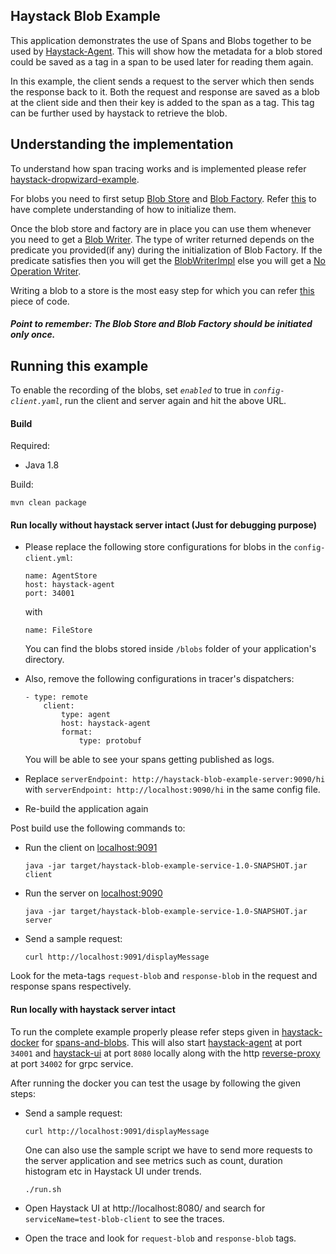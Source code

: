 ## Haystack Blob Example

This application demonstrates the use of Spans and Blobs together to be used by [Haystack-Agent](https://github.com/ExpediaDotCom/haystack-agent). This will show how the metadata for a blob stored could be saved as a tag in a span to be used later for reading them again.

In this example, the client sends a request to the server which then sends the response back to it. Both the request and response are saved as a blob at the client side and then their key is added to the span as a tag. This tag can be further used by haystack to retrieve the blob.

## Understanding the implementation
To understand how span tracing works and is implemented please refer [haystack-dropwizard-example](https://github.com/ExpediaDotCom/haystack-dropwizard-example).

For blobs you need to first setup [Blob Store](https://github.com/ExpediaDotCom/blobs/blob/master/core/src/main/java/com/expedia/blobs/core/BlobStore.java) and [Blob Factory](https://github.com/ExpediaDotCom/blobs/blob/master/core/src/main/java/com/expedia/blobs/core/BlobsFactory.java).
Refer [this](https://github.com/ExpediaDotCom/haystack-blob-example/blob/master/src/main/java/com/blobExample/client/ClientApplication.java#L56) to have complete understanding of how to initialize them.

Once the blob store and factory are in place you can use them whenever you need to get a [Blob Writer](https://github.com/ExpediaDotCom/blobs/blob/master/core/src/main/java/com/expedia/blobs/core/BlobWriter.java). The type of writer returned depends on the predicate you provided(if any) during the initialization of Blob Factory. If the predicate satisfies then you will get the [BlobWriterImpl](https://github.com/ExpediaDotCom/blobs/blob/master/core/src/main/java/com/expedia/blobs/core/BlobWriterImpl.java) else you will get a [No Operation Writer](https://github.com/ExpediaDotCom/blobs/blob/master/core/src/main/java/com/expedia/blobs/core/NoOpBlobWriterImpl.java).

Writing a blob to a store is the most easy step for which you can refer [this](https://github.com/ExpediaDotCom/haystack-blob-example/blob/master/src/main/java/com/blobExample/client/ClientResource.java#L66) piece of code.

##### Point to remember: The Blob Store and Blob Factory should be initiated only once.
 
 ## Running this example
 
 To enable the recording of the blobs, set _`enabled`_ to true in _`config-client.yaml`_, run the client and server again and hit the above URL.
 
 #### Build
 
 Required:
 *  Java 1.8
 
  Build:

```mvn clean package```
 
 #### Run locally without haystack server intact (Just for debugging purpose)
 
* Please replace the following store configurations for blobs in the `config-client.yml`:
    ```
    name: AgentStore
    host: haystack-agent
    port: 34001
    ```
    with 
    ```
    name: FileStore
    ```

    You can find the blobs stored inside `/blobs` folder of your application's directory.

* Also, remove the following configurations in tracer's dispatchers:
    ```
    - type: remote
        client:
            type: agent
            host: haystack-agent
            format:
                type: protobuf
    ```

    You will be able to see your spans getting published as logs.
    
* Replace `serverEndpoint: http://haystack-blob-example-server:9090/hi` with `serverEndpoint: http://localhost:9090/hi` in the same config file.
    
* Re-build the application again

Post build use the following commands to:

 * Run the client on [localhost:9091](http://localhost:9091)

    ```java -jar target/haystack-blob-example-service-1.0-SNAPSHOT.jar client```

 * Run the server on [localhost:9090](http://localhost:9090)

    ```java -jar target/haystack-blob-example-service-1.0-SNAPSHOT.jar server```
 
 * Send a sample request:
 
    ```curl http://localhost:9091/displayMessage```
    
Look for the meta-tags `request-blob` and `response-blob` in the request and response spans respectively. 
    
    
#### Run locally with haystack server intact 

To run the complete example properly please refer steps given in [haystack-docker](https://github.com/ExpediaDotCom/haystack-docker) for [spans-and-blobs](https://github.com/ExpediaDotCom/haystack-docker/tree/master/example). This will also start [haystack-agent](https://github.com/ExpediaDotCom/haystack-agent) at port `34001` and [haystack-ui](https://github.com/ExpediaDotCom/haystack-ui) at port `8080` locally along with the http [reverse-proxy](https://github.com/ExpediaDotCom/blobs/tree/master/haystack-blobs) at port `34002` for grpc service.

After running the docker you can test the usage by following the given steps:

 * Send a sample request:
 
    ```curl http://localhost:9091/displayMessage```
    
    One can also use the sample script we have to send more requests to the server application and see metrics such as count, duration histogram etc in Haystack UI under trends.
    ```
    ./run.sh
    ```
    
 * Open Haystack UI at http://localhost:8080/ and search for `serviceName=test-blob-client` to see the traces.

* Open the trace and look for `request-blob` and `response-blob` tags.